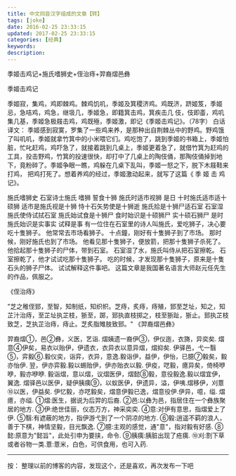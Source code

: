 ```yaml
---
title: 中文同音汉字组成的文章【转】
tags: [joke]
date: 2016-02-25 23:33:15
updated: 2017-02-25 23:33:15
categories: [经典]
keywords:
description:
---
```


季姬击鸡记+施氏嗜狮史+侄治痔+羿裔熠邑彝

季姬击鸡记

季姬寂，集鸡，鸡即棘鸡。棘鸡饥叽，季姬及箕稷济鸡。鸡既济，跻姬笈，季姬忌，急咭鸡，鸡急，继圾几，季姬急，即籍箕击鸡，箕疾击几 伎，伎即齑，鸡叽集几基，季姬急极屐击鸡，鸡既殛，季姬激，即记《季姬击鸡记》。（78字）
白话译文：
季姬感到寂寞，罗集了一些鸡来养，是那种出自荆棘丛中的野鸡。野鸡饿了叫叽叽，季姬就拿竹箕中的小米喂它们。鸡吃饱了，跳到季姬的书箱上，季姬怕脏，忙叱赶鸡，鸡吓急了，就接着跳到几桌上，季姬更着急了，就借竹箕为赶鸡的工具，投击野鸡，竹箕的投速很快，却打中了几桌上的陶伎俑，那陶伎俑掉到地下，竟粉碎了。季姬争眼一瞧，鸡躲在几桌下乱叫，季姬一怒之下，脱下木屐鞋来打鸡，
把鸡打死了。想着养鸡的经过，季姬激动起来，就写了这篇《 季 姬 击 鸡 记》。

施氏嗜狮史
石室诗士施氏
嗜狮
誓食十狮
施氏时适市视狮
是日
十时施氏适市适十硕狮
适市是施氏视是十狮
恃十石矢势使是十狮逝
施氏拾是十狮尸适石室
石室湿
施氏使侍试拭石室
施氏始试食是十狮尸
食时始识是十硕狮尸
实十硕石狮尸
是时施氏始识是实事实
试释是事
有一位住在石室里的诗人叫施氏，爱吃狮子，决心要吃十隻狮子。
他常常去市场看狮子。
十点鐘，刚好有十隻狮子到了市场。
那时候，刚好施氏也到了市场。
他看见那十隻狮子，便放箭，把那十隻狮子杀死了。
他拾起那十隻狮子的尸体，带到石室。
石室湿了水，施氏叫侍从把石室擦乾。
石室擦乾了，他才试试吃那十隻狮子。
吃的时候，才发现那十隻狮子，原来是十隻石头的狮子尸体。
试试解释这件事吧。
这篇文章是我国著名语言大师赵元任先生的作品，佩服之。

《侄治痔》

"芝之稚侄郅，至智，知制纸，知织帜。芝痔，炙痔，痔殖，郅至芝址，知之，知芷汁治痔，至芷址执芷枝，狾至，踯，郅执直枝掷之，枝至狾趾，狾止。郅执芷枝致芝，芝执芷治痔，痔止。芝炙脂雉肢致郅。"
《羿裔熠邑彝》

羿裔熠①，邑②彝，义医，艺诣.
熠姨遗一裔伊③，伊仪迤，衣旖，异奕矣.
熠意④伊矣，易衣以贻伊，伊遗衣，衣异衣以意异熠，熠抑矣.
伊驿邑，弋一翳⑤，弈毅⑥.毅仪奕，诣弈，衣异，意逸.毅诣伊，益伊，伊怡，已臆⑦毅矣，毅
亦怡伊.
翌，伊亦弈毅.毅以蜴贻伊，伊亦贻衣以毅.
伊疫，呓毅，癔异矣，倚椅咿咿，毅亦咿咿.
毅诣熠，意以熠，议熠医伊，熠懿⑧毅，意役毅逸.毅以熠宜伊，翼逸.
熠驿邑以医伊，疑伊胰痍⑨，以蚁医伊，伊遗异，溢，伊咦.熠移伊，刈薏⑩以医，伊益矣.
伊忆毅，亦呓毅矣，熠意伊毅已逸，熠意役伊.伊异，噫，缢.
熠癔，亦缢.
①熠:医生，据说为后羿的后裔.
②邑:以彝为邑，指居住在一个彝族聚居的地方.
③伊:绝世佳丽，仪态万方，神采奕奕.
④意:对伊有意思，指熠爱上了伊.
⑤翳:有遮蔽的地方，指伊游弋到了一个阴凉的地方.
⑥毅:逍遥不羁的浪人，善于下棋，神情坚毅，目光飘逸.
⑦臆:主观的感觉，通"意"，指对毅有好感.
⑧懿:原意为"懿旨"，此处引申为要挟，命令.
⑨胰痍:胰脏出现了疮痍.
⑩刈:割下草或者谷物一类.薏:薏米，白色，可供食用，也可入药.

---

按： 整理以前的博客的内容，发现这个，还是喜欢，再次发布一下吧